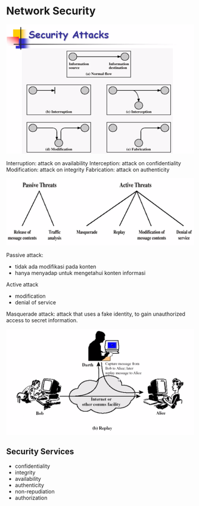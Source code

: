 # Network Security

![](attachments/Pasted%20image%2020220216110158.png)

Interruption: attack on availability
Interception: attack on confidentiality
Modification: attack on integrity
Fabrication: attack on authenticity


![](attachments/Pasted%20image%2020220216112126.png)

Passive attack:
- tidak ada modifikasi pada konten
- hanya menyadap untuk mengetahui konten informasi

Active attack
- modification
- denial of service

Masquerade attack: attack that uses a fake identity, to gain unauthorized access to secret information.

![](attachments/Pasted%20image%2020220216112932.png)


## Security Services
- confidentiality
- integrity
- availability
- authenticity
- non-repudiation
- authorization


